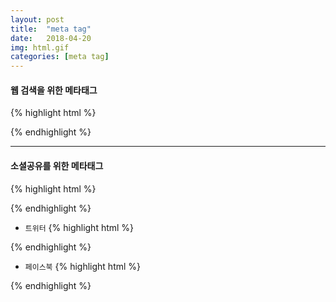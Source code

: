```yaml
---
layout: post
title:  "meta tag"
date:   2018-04-20
img: html.gif
categories: [meta tag]
---
```


#### 웹 검색을 위한 메타태그
 {% highlight html %}
  <meta name="Keywords" content="검색엔진에의해 검색되는 단어 지정" />
  <meta name="Description" content="검색 결과에 표시되는 문자를 지정" />
  <meta name="Robots" content="All" />
  <!--
  content 속성에는 다음과 같이 지정할 수 있고 복수지정할 때에는 콤마(,)로 구분합니다.

    All(기본값) : 'index, follow' 를 지정한 것과 같습니다.
    None : 'noindex, nofollow' 를 지정한 것과 같습니다.
    Index : 그 페이지를 수집 대상으로 합니다.
    Follow : 그 페이지를 포함해 링크가 걸린 곳을 수집 대상으로 합니다.
    Noindex : 그 페이지를 수집대상에서 제외합니다.
    Nofollow : 그페이지를 포함해 링크가 걸린 곳을 수집 대상으로 하지 않습니다.
    
-->
<meta http-equiv="X-UA-Compatible" content="IE=edge" /> <!--  브라우저 호환성을 지정-->
<meta http-equiv="Subject" content="홈페이지 주제를 지정" />
<!-- 캐쉬가 저정되지않고 매번 새로고침 하도록 설정 단! 매번 페이지를 새로고침하기때문에 페이지 로딩속도가 느림 -->
<meta http-equiv="Cache-Control" content="no-cache" />
<meta http-equiv="Pragma" content="no-cache" />
{% endhighlight %}
 
- - -

#### 소셜공유를 위한 메타태그
 {% highlight html %}
  <link rel="image_src" href="http://chongmoa.com/대표이미지.png" /> <!--   공유하기 기능위한 이미지 추출-->
{% endhighlight %}

- `트위터`
 {% highlight html %}
 <meta name="twitter:card" content="트위터 카드 summary는 웹페이지에 대한 요약정보를 보여주는 카드로 우측에 썸네일을 보여주고 그 옆에 페이지의 제목과 요약 내용을 보여준다." />  
<meta name="twitter:url" content="트위터 카드를 사용하는 표시하고싶은URL" />  
<meta name="twitter:title" content=" 트위터 카드에 나타날 웹 사이트의 제목" /> 
<meta name="twitter:description" content="트위터 카드에 나타날 요약 설명" />  
<meta name="twitter:image" content="트위터 카드에 보여줄 대표 이미지 URL" />  
<meta name="twitter:site" content="트위터 카드에 사이트 배포자 트위터아이디" />  
<meta name="twitter:creator" content="트위터 카드에 배포자 트위터아이디" />  
{% endhighlight %}

- `페이스북`
 {% highlight html %}
 <meta property="fb:app_id" content="앱아이디" />      
<meta property="og:title" content="웹 사이트의 제목" /> 
<meta property="og:type" content="사이트 종류" /> 
<meta property="og:image" content="대표 이미지 URL (이미지를 여러 개 지정할 수 있음)" /> 
<meta property="og:site_name" content="웹 사이트의 제목" /> 
<meta property="og:url" content="표시하고싶은URL" /> 
<meta property="og:description" content="페이지 설명" /> 
{% endhighlight %}
